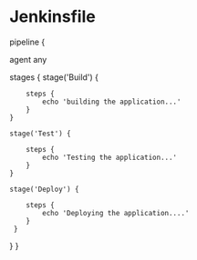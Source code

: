 # Jenkinsfile

pipeline {

agent any

stages {
    stage('Build') {
       
        steps {
            echo 'building the application...'
        }
    }
    
    stage('Test') {
       
        steps {
            echo 'Testing the application...'
        }
    }
    
    stage('Deploy') {
        
        steps {
            echo 'Deploying the application....'
        }
     }
  }
}
